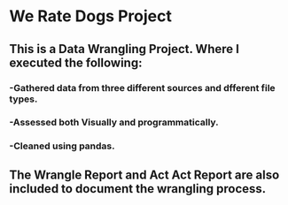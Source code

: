 # We Rate Dogs Project
## This is a Data Wrangling Project. Where I executed the following:

### -Gathered data from three different sources and dfferent file types.

### -Assessed both Visually and programmatically.

### -Cleaned using pandas.

## The Wrangle Report and Act Act Report are also included to document the wrangling process.


